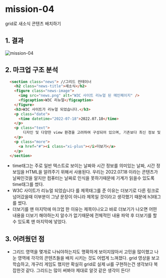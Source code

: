 # mission-04
grid로 새소식 콘텐츠 배치하기

## 1. 결과
![mission-04](https://github.com/yenaf/nhlogis/assets/115360074/bdb65fd5-2642-42a3-b1a1-570fc28f435e)


## 2. 마크업 구조 분석
```html
  <section class="news"> //그리드 컨테이너
    <h2 class="news-title">새소식</h2>
    <figure class="news-image">
      <img src="news.png" alt="W3C 사이트 리뉴얼 된 메인페이지" />
      <figcaption>W3C 리뉴얼</figcaption>
    </figure>
    <h3>W3C 사이트가 리뉴얼 되었습니다.</h3>
    <p class="date">
      <time datetime="2022-07-18">2022.07.18</time>
    </p>
    <p class="text">
        디자인 및 다양한 view 환경을 고려하여 구성되어 있으며, 기존보다 최신 정보 및 개발자를 위한 기술 가이드도 찾기 쉽도록 구성되어 있습니다.
    </p>
    <p class="more">
      <a href="#"><i class="xi-plus"></i>더보기</a>
    </p>
  </section>
```

- time태그는 주로 일반 텍스트로 보이는 날짜와 시간 정보를 의미있는 날짜, 시간 정보임을 HTML을 알려주기 위해서 사용된다.
우리는 2022.07.18 이라는 콘텐츠가 날짜인것을 알지만 컴퓨터는 날짜로 인식을 못하기때문에 기계가 읽을수 있도록 time태그를 썼다.
- W3C 사이트가 리뉴얼 되었습니다 를 제목태그를 준 이유는 더보기로 다른 링크로 넘어갔을때 이부분이 그냥 문장이 아니라 제목일 것이라고 생각했기 때문에 h3태그를 썼다.
- 더보기를 맨 마지막에 마크업 한 이유는 제목이나오고 바로 더보기가 나오면 어떤 내용을 더보기 해야하는지 알수가 없기때문에 전체적인 내용 파악 후 더보기를 할 수 있도록 맨 마지막에 넣었다.

## 3. 어려웠던 점
- 그리드 영역을 몇개로 나눠야하는지도 명확하게 보이지않아서 고민을 많이했고 나눈 영역에 각각의 콘텐츠들을 배치 시키는 것도 어렵게 느껴졌다. grid 영상을 보고 학습하고, 개구리 게임도 했지만 확실히 grid로 실제 ui를 구현하는건 생각보다 복잡한것 같다. 그리드는 많이 써봐야 제대로 알것 같은 생각이 든다! 
